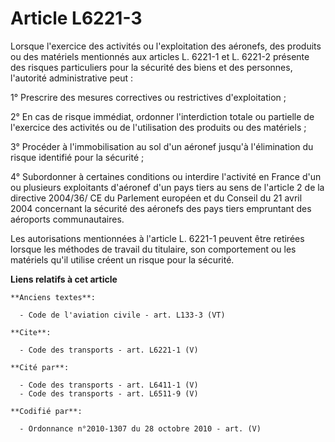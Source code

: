 # Article L6221-3

Lorsque l'exercice des activités ou l'exploitation des aéronefs, des produits ou des matériels mentionnés aux articles L.
6221-1 et L. 6221-2 présente des risques particuliers pour la sécurité des biens et des personnes, l'autorité administrative
peut : 

1° Prescrire des mesures correctives ou restrictives d'exploitation ; 

2° En cas de risque immédiat, ordonner l'interdiction totale ou partielle de l'exercice des activités ou de l'utilisation des
produits ou des matériels ; 

3° Procéder à l'immobilisation au sol d'un aéronef jusqu'à l'élimination du risque identifié pour la sécurité ; 

4° Subordonner à certaines conditions ou interdire l'activité en France d'un ou plusieurs exploitants d'aéronef d'un pays
tiers au sens de l'article 2 de la directive 2004/36/ CE du Parlement européen et du Conseil du 21 avril 2004 concernant la
sécurité des aéronefs des pays tiers empruntant des aéroports communautaires. 

Les autorisations mentionnées à l'article L. 6221-1 peuvent être retirées lorsque les méthodes de travail du titulaire, son
comportement ou les matériels qu'il utilise créent un risque pour la sécurité.

**Liens relatifs à cet article**

	**Anciens textes**:

	  - Code de l'aviation civile - art. L133-3 (VT)

	**Cite**:

	  - Code des transports - art. L6221-1 (V)

	**Cité par**:

	  - Code des transports - art. L6411-1 (V)
	  - Code des transports - art. L6511-9 (V)

	**Codifié par**:

	  - Ordonnance n°2010-1307 du 28 octobre 2010 - art. (V)
